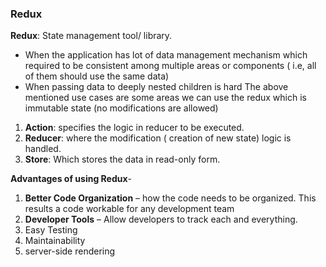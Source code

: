 ### Redux

**Redux**: State management tool/ library.

- When the application has lot of data management mechanism which required to be consistent among multiple areas or components ( i.e, all of them should use the same data)
- When passing data to deeply nested children is hard
  The above mentioned use cases are some areas we can use the redux which is immutable state (no modifications are allowed)

1. **Action**: specifies the logic in reducer to be executed.
1. **Reducer**: where the modification ( creation of new state) logic is handled.
1. **Store**: Which stores the data in read-only form.

**Advantages of using Redux**-

1. **Better Code Organization** – how the code needs to be organized. This results a code workable for any development team
1. **Developer Tools** – Allow developers to track each and everything.
1. Easy Testing
1. Maintainability
1. server-side rendering
